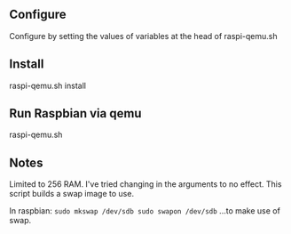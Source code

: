 Configure
-----------
Configure by setting the values of variables at the head of raspi-qemu.sh

Install
-------
raspi-qemu.sh install

Run Raspbian via qemu
-----------
raspi-qemu.sh

Notes
-----------
Limited to 256 RAM. I've tried changing in the arguments to no effect. This script builds a swap image to use.

In raspbian:
`sudo mkswap /dev/sdb
sudo swapon /dev/sdb`
...to make use of swap.